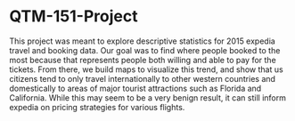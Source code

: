 # QTM-151-Project
This project was meant to explore descriptive statistics for 2015 expedia travel and booking data. Our goal was to find where people booked to the most because that represents people both willing and able to pay for the tickets. From there, we build maps to visualize this trend, and show that us citizens tend to only travel internationally to other western countries and domestically to areas of major tourist attractions such as Florida and California. While this may seem to be a very benign result, it can still inform expedia on pricing strategies for various flights.
